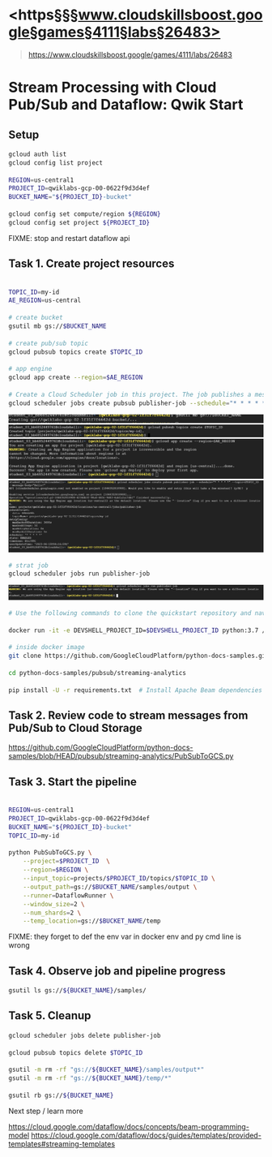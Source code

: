 # <https§§§www.cloudskillsboost.google§games§4111§labs§26483>
> <https://www.cloudskillsboost.google/games/4111/labs/26483>

# Stream Processing with Cloud Pub/Sub and Dataflow: Qwik Start

## Setup

```bash
gcloud auth list
gcloud config list project

REGION=us-central1
PROJECT_ID=qwiklabs-gcp-00-0622f9d3d4ef
BUCKET_NAME="${PROJECT_ID}-bucket"

gcloud config set compute/region ${REGION}
gcloud config set project ${PROJECT_ID}
```

FIXME: stop and restart dataflow api

## Task 1. Create project resources

```bash

TOPIC_ID=my-id
AE_REGION=us-central

# create bucket
gsutil mb gs://$BUCKET_NAME

# create pub/sub topic
gcloud pubsub topics create $TOPIC_ID

# app engine
gcloud app create --region=$AE_REGION

# Create a Cloud Scheduler job in this project. The job publishes a message to a Pub/Sub topic at one-minute intervals:
gcloud scheduler jobs create pubsub publisher-job --schedule="* * * * *" --topic=$TOPIC_ID --message-body="Hello!"

```
![](1686802523914.png)
![](1686802498195.png)
![](1686802578010.png)
![](1686802640572.png)

```bash
# strat job
gcloud scheduler jobs run publisher-job
```
![](1686802688599.png)

```bash
# Use the following commands to clone the quickstart repository and navigate to the sample code directory:

docker run -it -e DEVSHELL_PROJECT_ID=$DEVSHELL_PROJECT_ID python:3.7 /bin/bash

# inside docker image
git clone https://github.com/GoogleCloudPlatform/python-docs-samples.git

cd python-docs-samples/pubsub/streaming-analytics

pip install -U -r requirements.txt  # Install Apache Beam dependencies

```

## Task 2. Review code to stream messages from Pub/Sub to Cloud Storage

https://github.com/GoogleCloudPlatform/python-docs-samples/blob/HEAD/pubsub/streaming-analytics/PubSubToGCS.py

## Task 3. Start the pipeline

```bash

REGION=us-central1
PROJECT_ID=qwiklabs-gcp-00-0622f9d3d4ef
BUCKET_NAME="${PROJECT_ID}-bucket"
TOPIC_ID=my-id

python PubSubToGCS.py \
    --project=$PROJECT_ID  \
    --region=$REGION \
    --input_topic=projects/$PROJECT_ID/topics/$TOPIC_ID \
    --output_path=gs://$BUCKET_NAME/samples/output \
    --runner=DataflowRunner \
    --window_size=2 \
    --num_shards=2 \
    --temp_location=gs://$BUCKET_NAME/temp
```
FIXME: they forget to def the env var in docker env and py cmd line is wrong

## Task 4. Observe job and pipeline progress


```bash
gsutil ls gs://${BUCKET_NAME}/samples/
```

## Task 5. Cleanup
```bash
gcloud scheduler jobs delete publisher-job

gcloud pubsub topics delete $TOPIC_ID

gsutil -m rm -rf "gs://${BUCKET_NAME}/samples/output*"
gsutil -m rm -rf "gs://${BUCKET_NAME}/temp/*"

gsutil rb gs://${BUCKET_NAME}
```

Next step / learn more

https://cloud.google.com/dataflow/docs/concepts/beam-programming-model
https://cloud.google.com/dataflow/docs/guides/templates/provided-templates#streaming-templates